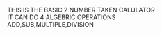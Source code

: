 THIS IS THE BASIC 2 NUMBER TAKEN CALULATOR
<BR>
IT CAN DO 4 ALGEBRIC OPERATIONS
<BR>
ADD,SUB,MULTIPLE,DIVISION